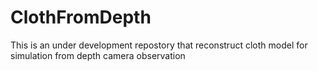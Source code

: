 # ClothFromDepth
This is  an under development repostory that reconstruct cloth model for simulation from depth camera observation
